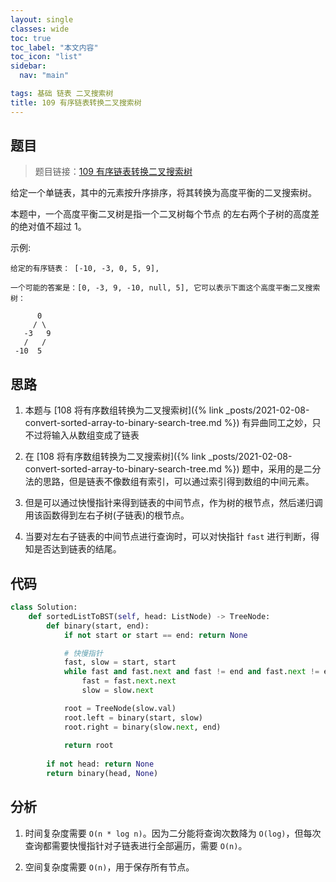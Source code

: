 ```yaml
---
layout: single
classes: wide
toc: true
toc_label: "本文内容"
toc_icon: "list"
sidebar:
  nav: "main"

tags: 基础 链表 二叉搜索树
title: 109 有序链表转换二叉搜索树
---
```


## 题目

> 题目链接：[109 有序链表转换二叉搜索树](https://leetcode-cn.com/problems/convert-sorted-list-to-binary-search-tree/)


给定一个单链表，其中的元素按升序排序，将其转换为高度平衡的二叉搜索树。

本题中，一个高度平衡二叉树是指一个二叉树每个节点 的左右两个子树的高度差的绝对值不超过 1。

示例:

    给定的有序链表： [-10, -3, 0, 5, 9],

    一个可能的答案是：[0, -3, 9, -10, null, 5], 它可以表示下面这个高度平衡二叉搜索树：

          0
         / \
       -3   9
       /   /
     -10  5



## 思路 

1. 本题与 [108 将有序数组转换为二叉搜索树]({% link _posts/2021-02-08-convert-sorted-array-to-binary-search-tree.md %}) 有异曲同工之妙，只不过将输入从数组变成了链表

2. 在 [108 将有序数组转换为二叉搜索树]({% link _posts/2021-02-08-convert-sorted-array-to-binary-search-tree.md %}) 题中，采用的是二分法的思路，但是链表不像数组有索引，可以通过索引得到数组的中间元素。

3. 但是可以通过快慢指针来得到链表的中间节点，作为树的根节点，然后递归调用该函数得到左右子树(子链表)的根节点。

4. 当要对左右子链表的中间节点进行查询时，可以对快指针 `fast` 进行判断，得知是否达到链表的结尾。


## 代码 

```python
class Solution:
    def sortedListToBST(self, head: ListNode) -> TreeNode:
        def binary(start, end):
            if not start or start == end: return None

            # 快慢指针
            fast, slow = start, start
            while fast and fast.next and fast != end and fast.next != end:
                fast = fast.next.next
                slow = slow.next

            root = TreeNode(slow.val)
            root.left = binary(start, slow)
            root.right = binary(slow.next, end)
            
            return root
        
        if not head: return None
        return binary(head, None)
```

## 分析 

1. 时间复杂度需要 `O(n * log n)`。因为二分能将查询次数降为 `O(log)`，但每次查询都需要快慢指针对子链表进行全部遍历，需要 `O(n)`。

2. 空间复杂度需要 `O(n)`，用于保存所有节点。